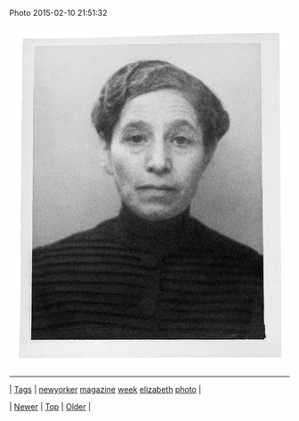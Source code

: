 <!--
title: Photo 2015-02-10 21
date: 2020-06-28T15:27:00.066Z
tags: newyorker, magazine, week, elizabeth, photo
-->


Photo 2015-02-10 21:51:32

![](110662897254-0.jpg)

<!--BOTTOM-POST-NAVIGATION-->
---

| [Tags](tags.md) | [newyorker](tag-newyorker.md) [magazine](tag-magazine.md) [week](tag-week.md) [elizabeth](tag-elizabeth.md) [photo](tag-photo.md) |

| [Newer](110660543449.md) | [Top](index.md) | [Older](110937760948.md) |